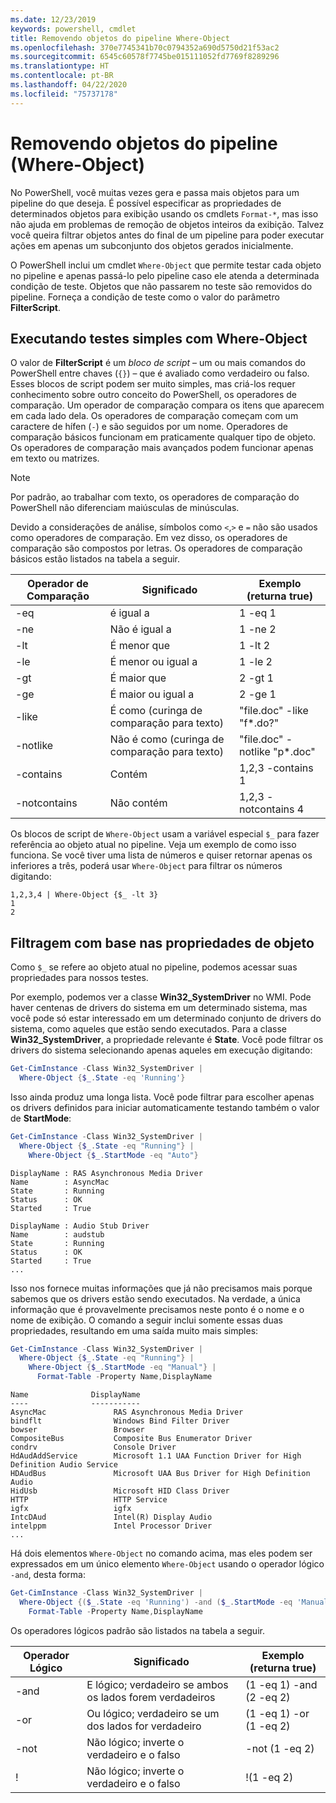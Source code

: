 ```yaml
---
ms.date: 12/23/2019
keywords: powershell, cmdlet
title: Removendo objetos do pipeline Where-Object
ms.openlocfilehash: 370e7745341b70c0794352a690d5750d21f53ac2
ms.sourcegitcommit: 6545c60578f7745be015111052fd7769f8289296
ms.translationtype: HT
ms.contentlocale: pt-BR
ms.lasthandoff: 04/22/2020
ms.locfileid: "75737178"
---
```

# <a name="removing-objects-from-the-pipeline-where-object"></a>Removendo objetos do pipeline (Where-Object)

No PowerShell, você muitas vezes gera e passa mais objetos para um pipeline do que deseja. É possível especificar as propriedades de determinados objetos para exibição usando os cmdlets `Format-*`, mas isso não ajuda em problemas de remoção de objetos inteiros da exibição. Talvez você queira filtrar objetos antes do final de um pipeline para poder executar ações em apenas um subconjunto dos objetos gerados inicialmente.

O PowerShell inclui um cmdlet `Where-Object` que permite testar cada objeto no pipeline e apenas passá-lo pelo pipeline caso ele atenda a determinada condição de teste. Objetos que não passarem no teste são removidos do pipeline. Forneça a condição de teste como o valor do parâmetro **FilterScript**.

## <a name="performing-simple-tests-with-where-object"></a>Executando testes simples com Where-Object

O valor de **FilterScript** é um *bloco de script* – um ou mais comandos do PowerShell entre chaves (`{}`) – que é avaliado como verdadeiro ou falso. Esses blocos de script podem ser muito simples, mas criá-los requer conhecimento sobre outro conceito do PowerShell, os operadores de comparação. Um operador de comparação compara os itens que aparecem em cada lado dela. Os operadores de comparação começam com um caractere de hífen (`-`) e são seguidos por um nome. Operadores de comparação básicos funcionam em praticamente qualquer tipo de objeto. Os operadores de comparação mais avançados podem funcionar apenas em texto ou matrizes.

> [!NOTE]
> Por padrão, ao trabalhar com texto, os operadores de comparação do PowerShell não diferenciam maiúsculas de minúsculas.

Devido a considerações de análise, símbolos como `<`,`>` e `=` não são usados como operadores de comparação. Em vez disso, os operadores de comparação são compostos por letras. Os operadores de comparação básicos estão listados na tabela a seguir.

| Operador de Comparação |                  Significado                   |    Exemplo (returna true)    |
| ------------------- | ------------------------------------------ | ---------------------------- |
| -eq                 | é igual a                                | 1 -eq 1                      |
| -ne                 | Não é igual a                            | 1 -ne 2                      |
| -lt                 | É menor que                               | 1 -lt 2                      |
| -le                 | É menor ou igual a                   | 1 -le 2                      |
| -gt                 | É maior que                            | 2 -gt 1                      |
| -ge                 | É maior ou igual a                | 2 -ge 1                      |
| -like               | É como (curinga de comparação para texto)     | "file.doc" -like "f*.do?"    |
| -notlike            | Não é como (curinga de comparação para texto) | "file.doc" -notlike "p*.doc" |
| -contains           | Contém                                   | 1,2,3 -contains 1            |
| -notcontains        | Não contém                           | 1,2,3 -notcontains 4         |

Os blocos de script de `Where-Object` usam a variável especial `$_` para fazer referência ao objeto atual no pipeline. Veja um exemplo de como isso funciona. Se você tiver uma lista de números e quiser retornar apenas os inferiores a três, poderá usar `Where-Object` para filtrar os números digitando:

```
1,2,3,4 | Where-Object {$_ -lt 3}
1
2
```

## <a name="filtering-based-on-object-properties"></a>Filtragem com base nas propriedades de objeto

Como `$_` se refere ao objeto atual no pipeline, podemos acessar suas propriedades para nossos testes.

Por exemplo, podemos ver a classe **Win32_SystemDriver** no WMI. Pode haver centenas de drivers do sistema em um determinado sistema, mas você pode só estar interessado em um determinado conjunto de drivers do sistema, como aqueles que estão sendo executados. Para a classe **Win32_SystemDriver**, a propriedade relevante é **State**. Você pode filtrar os drivers do sistema selecionando apenas aqueles em execução digitando:

```powershell
Get-CimInstance -Class Win32_SystemDriver |
  Where-Object {$_.State -eq 'Running'}
```

Isso ainda produz uma longa lista. Você pode filtrar para escolher apenas os drivers definidos para iniciar automaticamente testando também o valor de **StartMode**:

```powershell
Get-CimInstance -Class Win32_SystemDriver |
  Where-Object {$_.State -eq "Running"} |
    Where-Object {$_.StartMode -eq "Auto"}
```

```Output
DisplayName : RAS Asynchronous Media Driver
Name        : AsyncMac
State       : Running
Status      : OK
Started     : True

DisplayName : Audio Stub Driver
Name        : audstub
State       : Running
Status      : OK
Started     : True
...
```

Isso nos fornece muitas informações que já não precisamos mais porque sabemos que os drivers estão sendo executados.
Na verdade, a única informação que é provavelmente precisamos neste ponto é o nome e o nome de exibição. O comando a seguir inclui somente essas duas propriedades, resultando em uma saída muito mais simples:

```powershell
Get-CimInstance -Class Win32_SystemDriver |
  Where-Object {$_.State -eq "Running"} |
    Where-Object {$_.StartMode -eq "Manual"} |
      Format-Table -Property Name,DisplayName
```

```Output
Name              DisplayName
----              -----------
AsyncMac               RAS Asynchronous Media Driver
bindflt                Windows Bind Filter Driver
bowser                 Browser
CompositeBus           Composite Bus Enumerator Driver
condrv                 Console Driver
HdAudAddService        Microsoft 1.1 UAA Function Driver for High Definition Audio Service
HDAudBus               Microsoft UAA Bus Driver for High Definition Audio
HidUsb                 Microsoft HID Class Driver
HTTP                   HTTP Service
igfx                   igfx
IntcDAud               Intel(R) Display Audio
intelppm               Intel Processor Driver
...
```

Há dois elementos `Where-Object` no comando acima, mas eles podem ser expressados em um único elemento `Where-Object` usando o operador lógico `-and`, desta forma:

```powershell
Get-CimInstance -Class Win32_SystemDriver |
  Where-Object {($_.State -eq 'Running') -and ($_.StartMode -eq 'Manual')} |
    Format-Table -Property Name,DisplayName
```

Os operadores lógicos padrão são listados na tabela a seguir.

| Operador Lógico |                 Significado                  |  Exemplo (returna true)  |
| ---------------- | ---------------------------------------- | ------------------------ |
| -and             | E lógico; verdadeiro se ambos os lados forem verdadeiros | (1 -eq 1) -and (2 -eq 2) |
| -or              | Ou lógico; verdadeiro se um dos lados for verdadeiro  | (1 -eq 1) -or (1 -eq 2)  |
| -not             | Não lógico; inverte o verdadeiro e o falso     | -not (1 -eq 2)           |
| \!               | Não lógico; inverte o verdadeiro e o falso     | \!(1 -eq 2)              |
